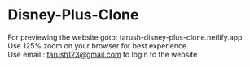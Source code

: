# Disney-Plus-Clone
For previewing the website goto: tarush-disney-plus-clone.netlify.app <br>
Use 125% zoom on your browser for best experience.<br>
Use email : tarush123@gmail.com to login to the website
